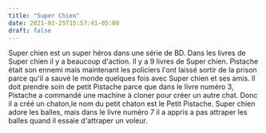 ```yaml
---
title: "Super Chien"
date: 2021-02-25T15:57:41-05:00
draft: false
---
```


Super chien est un super héros dans une série de BD. Dans les livres de Super chien il y a beaucoup d'action. Il y a 9 livres de Super chien. Pistache était son ennemi mais maintenant les policiers l'ont laissé sortir de la prison parce qu'il a sauvé le monde quelques fois avec Super chien et ses amis. Il doit prendre soin de petit Pistache parce que dans le livre numéro 3, Pistache a commandé une machine à cloner pour créer un autre chat. Donc il a créé un chaton,le nom du petit chaton est le Petit Pistache. Super chien adore les balles, mais dans le livre numéro 7 il a appris a pas attraper les balles quand il essaie d'attraper un voleur.